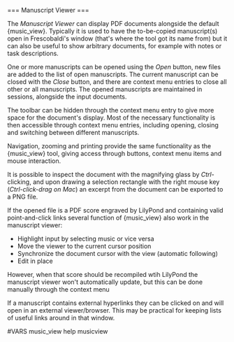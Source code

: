 === Manuscript Viewer ===

The *Manuscript Viewer* can display PDF documents alongside the default
{music_view}. Typically it is used to have the to-be-copied manuscript(s) open
in Frescobaldi's window (that's where the tool got its name from) but it can
also be useful to show arbitrary documents, for example with notes or task
descriptions.  

One or more manuscripts can be opened using the *Open* button, new files are
added to the list of open manuscripts. The current manuscript can be closed
with the *Close* button, and there are context menu entries to close all other
or all manuscripts.  The opened manuscripts are maintained in sessions, alongside
the input documents.

The toolbar can be hidden through the context menu entry to give more space for
the document's display.  Most of the necessary functionality is then accessible
through context menu entries, including opening, closing and switching between
different manuscripts.

Navigation, zooming and printing provide the same functionality as the {music_view}
tool, giving access through buttons, context menu items and mouse interaction.

It is possible to inspect the document with the magnifying glass by *Ctrl*-clicking,
and upon drawing a selection rectangle with the right mouse key (*Ctrl-click-drag
on Mac*) an excerpt from the document can be exported to a PNG file.

If the opened file is a PDF score engraved by LilyPond and containing valid
point-and-click links several function of {music_view} also work in the
manuscript viewer:

* Highlight input by selecting music or vice versa
* Move the viewer to the current cursor position
* Synchronize the document cursor with the view (automatic following)
* Edit in place

However, when that score should be recompiled wtih LilyPond the manuscript viewer
won't automatically update, but this can be done manually through the context
menu

If a manuscript contains external hyperlinks they can be clicked on and will
open in an external viewer/browser. This may be practical for keeping lists of
useful links around in that window.


#VARS
music_view help musicview
